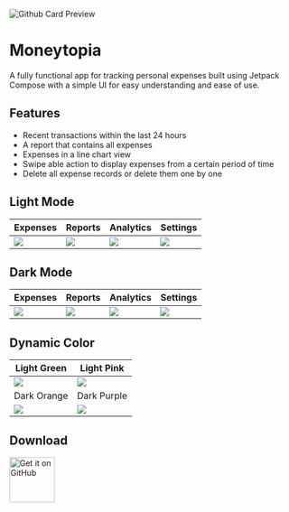 ![Github Card Preview](https://raw.githubusercontent.com/dimrnhhh/moneytopia/main/art/banner.png?raw=true)

# Moneytopia
A fully functional app for tracking personal expenses built using Jetpack Compose with a simple UI for easy understanding and ease of use.

## Features
- Recent transactions within the last 24 hours
- A report that contains all expenses
- Expenses in a line chart view
- Swipe able action to display expenses from a certain period of time
- Delete all expense records or delete them one by one

## Light Mode
| Expenses                                                                                 | Reports                                                                                 | Analytics                                                                                 | Settings                                                                                 |
|------------------------------------------------------------------------------------------|-----------------------------------------------------------------------------------------|-------------------------------------------------------------------------------------------|------------------------------------------------------------------------------------------|
| ![](https://raw.githubusercontent.com/dimrnhhh/moneytopia/main/art/1-light-expenses.png) | ![](https://raw.githubusercontent.com/dimrnhhh/moneytopia/main/art/2-light-reports.png) | ![](https://raw.githubusercontent.com/dimrnhhh/moneytopia/main/art/3-light-analytics.png) | ![](https://raw.githubusercontent.com/dimrnhhh/moneytopia/main/art/4-light-settings.png) |

## Dark Mode
| Expenses                                                                                | Reports                                                                                | Analytics                                                                                | Settings                                                                                |
|-----------------------------------------------------------------------------------------|----------------------------------------------------------------------------------------|------------------------------------------------------------------------------------------|-----------------------------------------------------------------------------------------|
| ![](https://raw.githubusercontent.com/dimrnhhh/moneytopia/main/art/1-dark-expenses.png) | ![](https://raw.githubusercontent.com/dimrnhhh/moneytopia/main/art/2-dark-reports.png) | ![](https://raw.githubusercontent.com/dimrnhhh/moneytopia/main/art/3-dark-analytics.png) | ![](https://raw.githubusercontent.com/dimrnhhh/moneytopia/main/art/4-dark-settings.png) |

## Dynamic Color
| Light Green                                                                                            | Light Pink                                                                                              |
|--------------------------------------------------------------------------------------------------------|---------------------------------------------------------------------------------------------------------|
| ![](https://raw.githubusercontent.com/dimrnhhh/moneytopia/main/art/1-light-dynamic-color-expenses.png) | ![](https://raw.githubusercontent.com/dimrnhhh/moneytopia/main/art/2-light-dynamic-color-analytics.png) |
| Dark Orange                                                                                            | Dark Purple                                                                                             |
| ![](https://raw.githubusercontent.com/dimrnhhh/moneytopia/main/art/3-dark-dynamic-color-expenses.png?) | ![](https://raw.githubusercontent.com/dimrnhhh/moneytopia/main/art/4-dark-dynamic-color-analytics.png)  |

## Download
[<img src="metadata/en-US/images/icons/github.png" alt="Get it on GitHub" height="80">](https://github.com/dimrnhhh/moneytopia/releases/latest)